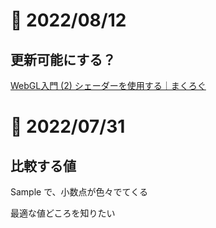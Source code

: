 # 📝 2022/08/12


## 更新可能にする？

[WebGL入門 (2) シェーダーを使用する｜まくろぐ](https://maku.blog/p/8s4uhzv/)


# 📝 2022/07/31

## 比較する値

Sample で、小数点が色々でてくる

最適な値どころを知りたい
